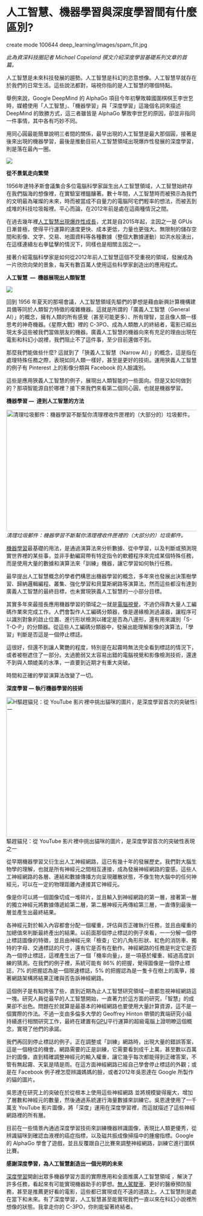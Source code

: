 # 人工智慧、機器學習與深度學習間有什麼區別?


 create mode 100644 deep_learning/images/spam_fit.jpg


<div class="content"><p><em>此為資深科技圈記者</em><em> Michael Copeland </em><em>撰文介紹深度學習基礎系列文章的首篇。</em></p>
<p>人工智慧是未來科技發展的趨勢。人工智慧是科幻的恣意想像。人工智慧早就存在於我們的日常生活。這些說法都對，端視你指的是人工智慧的哪個特點。 </p>
<p>舉例來說，Google DeepMind 的 AlphaGo 項目今年初擊敗韓國圍棋棋王李世乭時，媒體使用「人工智慧」、「機器學習」與「深度學習」這幾個名詞來描述 DeepMind 的致勝方式，這三者雖皆是 AlphaGo 擊敗李世乭的原因，卻並非指同一件事情，其中各有巧妙不同。 </p>
<p>用同心圓最能簡單說明三者間的關係，最早出現的人工智慧是最大那個圓，接著是後來出現的機器學習，最後是推動目前人工智慧領域出現爆炸性發展的深度學習，則是落在最內一圈。 </p>


<img src="./images/Deep_Learning_Icons_R5_PNG.jpg.png">

<p><strong>從不景氣走向繁榮 </strong></p>
<p>1956年達特矛斯會議集合多位電腦科學家誕生出人工智慧領域，人工智慧始終存在我們腦海的想像裡，在實驗室裡醞釀著。數十年間，人工智慧時而被預示為我們的文明最為璀燦的未來，時而被當成不自量力的電腦阿宅們輕率的想法，而被丟到成堆的科技垃圾報裡。平心而論，在2012年前是處在這兩種情況之間。 </p>
<p>在過去幾年裡<a href="https://blogs.nvidia.com/blog/2016/01/12/accelerating-ai-artificial-intelligence-gpus/" target="_blank">人工智慧出現爆炸性成長</a>，尤其是自2015年起，主因之一是 GPUs 日漸普極，使得平行運算的速度更快、成本更低，力量也更強大。無限制的儲存空間和影像、文字、交易、地圖資料等各種數據（整個大數據運動）如洪水般湧出，在這樣連續左右拳猛擊的情況下，同樣也是相關主因之一。 </p>
<p>接著介紹電腦科學家是如何從2012年前人工智慧這個不受重視的領域，發展成為一片欣欣向榮的景象，每天有數百萬人使用這些科學家創造出的應用程式。 </p>
<p><strong>人工智慧 &nbsp;—&nbsp;&nbsp;機器展現出人類智慧 </strong></p>
<p>


<img src="./images/checkers_philip-taylor-1.jpg">

<p></p>
<p>回到 1956 年夏天的那場會議，人工智慧領域先驅們的夢想是藉由新興計算機構建具備等同於人類智力特徵的複雜機器。這就是所謂的「廣義人工智慧（General AI）」的概念，擁有人類的所有感覺（甚至可能更多）、所有理智，並且像人類一樣思考的神奇機器。《星際大戰》裡的 C-3PO、成為人類敵人的終結者，電影已經出現太多這些被我們當做朋友的機器。廣義人工智慧的機器向來有充足的理由出現在電影和科幻小說裡，我們阻止不了這件事，至少目前還做不到。 </p>
<p>那麼我們能做些什麼? 這就到了「狹義人工智慧（Narrow AI）」的概念，這是指在處理特殊任務之際，表現如同人類一樣好，甚至是更好的技術。運用狹義人工智慧的例子有 Pinterest 上的影像分類與 Facebook 的人臉識別。 </p>
<p>這些是應用狹義人工智慧的例子，展現出人類智能的一些面向。但是又如何做到的？那項智能源自於哪裡？接下來我們來看第二個同心圓，也就是機器學習。 </p>
<p><strong>機器學習&nbsp;—&nbsp;&nbsp;達到人工智慧的方法 </strong></p>



<p>
</p><div class="imgcenter"><a href=images/spam_fit.jpg"><img border="0" width="551" height="321" src="images/spam_fit.jpg" alt="清理垃圾郵件：機器學習不斷幫你清理裡收件匣裡的（大部分的）垃圾郵件。" title="清理垃圾郵件：機器學習不斷幫你清理裡收件匣裡的（大部分的）垃圾郵件。"></a><br><em>清理垃圾郵件：機器學習不斷幫你清理裡收件匣裡的（大部分的）垃圾郵件。</em></div>


<p></p>
<p><a href="http://www.nvidia.com.tw/object/machine-learning-tw.html" target="_blank">機器學習</a>最基礎的用法，是通過演算法來分析數據、從中學習，以及判斷或預測現實世界裡的某些事，並非手動編寫帶有特定指令的軟體程序來完成某個特殊任務，而是使用大量的數據和演算法來「訓練」機器，讓它學習如何執行任務。 </p>
<p>  最早提出人工智慧概念的學者們構思出機器學習的概念，多年來也發展出決策樹學習、歸納邏輯編程、叢集、強化學習和貝葉斯網路等演算法，然而這些都沒有達到廣義人工智慧的最終目標，也未實現狹義人工智慧的一小部分目標。 </p>
<p>其實多年來最擅長應用機器學習的領域之一就是<a href="http://www.nvidia.com/object/imaging_comp_vision.html" target="_blank">電腦視覺</a>，不過仍得靠大量人工編碼作業來完成工作。人們會製作人工編碼分類器，像是邊緣檢測過濾器，讓程序可以識別對象的啟止位置、進行形狀檢測以確定是否為八邊形，還有用來識別「S-T-O-P」的分類器。從這些人工編碼分類器中，發展出能理解影像的演算法，「學習」判斷是否這是一個停止標誌。 </p>
<p>這很好，但還不到讓人驚艷的程度，特別是在起霧時無法完全看到標誌的情況下，或者被樹遮住了一部分。太過脆弱又太容易出錯的電腦視覺和影像檢測技術，還達不到與人類媲美的水準，一直要到近期才有重大突破。 </p>
<p>時間和正確的學習演算法改變了一切。 </p>
<p><strong>深度學習&nbsp;—&nbsp;執行機器學習的技術 </strong></p>
<p>
</p><div class="imgcenter"><a href="images/orange_cat-1.jpg"><img border="0" width="555" height="370" src="images/orange_cat-1.jpg" alt="H驅趕貓兒：從 YouTube 影片裡中挑出貓咪的圖片，是深度學習首次的突破性表現之一" title="驅趕貓兒：從 YouTube 影片裡中挑出貓咪的圖片，是深度學習首次的突破性表現之一"></a> <br>驅趕貓兒：從 YouTube 影片裡中挑出貓咪的圖片，是深度學習首次的突破性表現之一 </div>
<p></p>
<p>從早期機器學習又衍生出人工神經網路，這已有幾十年的發展歷史。我們對大腦生物學的理解，也就是所有神經元之間相互連接，成為發展神經網路的靈感。這些人工神經網路的各層、連結和數據傳播方向呈現離散狀態，不像生物大腦中的任何神經元，可以在一定的物理距離內連接其它神經元。 </p>
<p>像是你可以將一個圖像切成一堆碎片，並且輸入到神經網路的第一層，接著第一層的獨立神經元將數據傳遞給第二層，第二層神經元再傳給第三層，一直傳到最後一層並產生出最終結果。 </p>
<p>各神經元對於輸入內容都會分配一個權重，評估與否正確執行任務，並且由權重的加總值來判斷最終產出的結果。以前面那個停止標誌的例子來看，一一分解一個停止標誌圖像的特徵，並且由神經元來「檢查」它的八角形形狀、紅色的消防車、獨特的字母、交通標誌的尺寸，還有它是否有在動作。神經網路的任務是判定它是否為一個停止標誌，這裡產生出了一個「機率向量」，是一項基於權重、經過高度訓練的猜測。在我們的例子裡，系統可能有 86% 的把握，覺得圖像是一個停止標誌，7% 的把握認為是一個限速標誌，5% 的把握認為是一隻卡在樹上的風箏，接著網路架構將結果正確與否告訴神經網路。 </p>
<p>這個例子是有點誇張了些，直到近期為止人工智慧研究領域一直都忽視神經網路這一塊。研究人員從最早的人工智慧開始，一直著力於這方面的研究，「智慧」的成果卻不出色。問題在於就算是最基本的神經網路也要使用大量計算資源，這不是一個實際的作法。不過一支由多倫多大學的 Geoffrey Hinton 帶領的異端研究小組持續進行相關研究工作，最終在建置有<a href="http://www.nvidia.com.tw/object/what-is-gpu-computing-tw.html" target="_blank">GPU</a>平行運算的超級電腦上證明瞭這個概念，實現了他們的承諾。 </p>
<p>我們再回到停止標誌的例子。正在調整或「訓練」網路時，出現大量的錯誤答案，這是一個極佳的機會。網路需要的正是訓練，它需要看到成千上萬，甚至數以百萬計的圖像，直到精確調整神經元的輸入權重，讓它幾乎每次都能得到正確答案，不管有無起霧、天氣是晴是雨。在這方面神經網路已經自己學會停止標誌的外觀；或是在 Facebook 例子裡怎麼辨識媽媽的臉，或者2012年吳恩達在 Google 所製作的貓的圖片。 </p>
<p>吳恩達在研究上的突破在於從根本上使用這些神經網路 並將規模變得龐大，增加了層數和神經元的數量，然後通過系統運行海量數據來訓練它。吳恩達使用了一千萬支 YouTube 影片圖像，將「深度」運用在深度學習裡，而這就描述了這些神經網路裡的所有層。 </p>
<p>目前在一些情景內通過深度學習技術來訓練機器辨識圖像，表現比人類更優秀，從辨識貓咪到確認血液裡的癌症指標，以及磁共振成像掃描中的腫瘤指標。Google 的 AlphaGo 學會了遊戲，並且反覆跟自己比賽來調整神經網路，訓練它進行圍棋比賽。 </p>
<p><strong>感謝深度學習，為人工智慧創造出一個光明的未來 </strong></p>
<p><a href="https://developer.nvidia.com/deep-learning" target="_blank">深度學習</a>開創出眾多機器學習方面的實際應用和全面推廣人工智慧領域&nbsp;，解決了許多任務，看起來有可能實現機器助手的夢想。<a href="http://www.nvidia.com.tw/object/drive-px-tw.html" target="_blank">無人駕駛車</a>、更好的醫療預防服務，甚至是推薦更好看的電影，這些都已實現或在不遠的道路上。人工智慧則是處在當下和未來。有了深度學習，人工智慧甚至能實現我們一直以來在科幻小說裡所想像的狀態。我拿走你的 C-3PO，你則能留著終結者。 </p>
</div>


